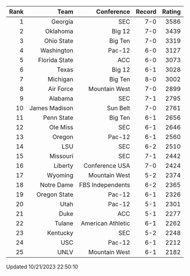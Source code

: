 | Rank  | Team                 | Conference           | Record   | Rating |
| ---:  | ---:                 | ---:                 | ---:     | ---:   |
| 1     | Georgia              | SEC                  | 7-0      | 3586   |
| 2     | Oklahoma             | Big 12               | 7-0      | 3439   |
| 3     | Ohio State           | Big Ten              | 7-0      | 3319   |
| 4     | Washington           | Pac-12               | 6-0      | 3127   |
| 5     | Florida State        | ACC                  | 6-0      | 3073   |
| 6     | Texas                | Big 12               | 6-1      | 3028   |
| 7     | Michigan             | Big Ten              | 8-0      | 3002   |
| 8     | Air Force            | Mountain West        | 7-0      | 2899   |
| 9     | Alabama              | SEC                  | 7-1      | 2795   |
| 10    | James Madison        | Sun Belt             | 7-0      | 2761   |
| 11    | Penn State           | Big Ten              | 6-1      | 2656   |
| 12    | Ole Miss             | SEC                  | 6-1      | 2646   |
| 13    | Oregon               | Pac-12               | 6-1      | 2560   |
| 14    | LSU                  | SEC                  | 6-2      | 2510   |
| 15    | Missouri             | SEC                  | 7-1      | 2442   |
| 16    | Liberty              | Conference USA       | 7-0      | 2424   |
| 17    | Wyoming              | Mountain West        | 5-2      | 2374   |
| 18    | Notre Dame           | FBS Independents     | 6-2      | 2365   |
| 19    | Oregon State         | Pac-12               | 6-1      | 2326   |
| 20    | Utah                 | Pac-12               | 5-1      | 2301   |
| 21    | Duke                 | ACC                  | 5-1      | 2277   |
| 22    | Tulane               | American Athletic    | 6-1      | 2262   |
| 23    | Kentucky             | SEC                  | 5-2      | 2248   |
| 24    | USC                  | Pac-12               | 6-1      | 2212   |
| 25    | UNLV                 | Mountain West        | 6-1      | 2182   |

Updated 10/21/2023 22:50:10
